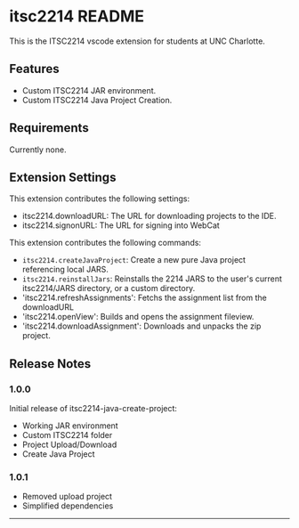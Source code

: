 # itsc2214 README

This is the ITSC2214 vscode extension for students at UNC Charlotte.

## Features
* Custom ITSC2214 JAR environment.
* Custom ITSC2214 Java Project Creation.


## Requirements

Currently none.

## Extension Settings

This extension contributes the following settings:
* itsc2214.downloadURL: The URL for downloading projects to the IDE.
* itsc2214.signonURL: The URL for signing into WebCat

This extension contributes the following commands:
* `itsc2214.createJavaProject`: Create a new pure Java project referencing local JARS.
* `itsc2214.reinstallJars`: Reinstalls the 2214 JARS to the user's current itsc2214/JARS directory, or a custom directory.
* 'itsc2214.refreshAssignments': Fetchs the assignment list from the downloadURL
* 'itsc2214.openView': Builds and opens the assignment fileview.
* 'itsc2214.downloadAssignment': Downloads and unpacks the zip project.


## Release Notes

### 1.0.0

Initial release of itsc2214-java-create-project:
* Working JAR environment
* Custom ITSC2214 folder
* Project Upload/Download
* Create Java Project

### 1.0.1
* Removed upload project
* Simplified dependencies



---